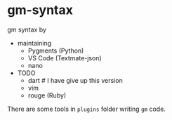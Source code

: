 # gm-syntax

gm syntax by 

* maintaining
  * Pygments (Python)
  * VS Code (Textmate-json)
  * nano
* TODO
  * dart # I have give up this version
  * vim
  * rouge (Ruby)


There are some tools in `plugins` folder writing `gm` code.